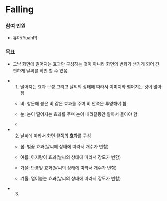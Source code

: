# Falling

### 참여 인원

* 유아(YuahP)

### 목표 

* 그냥 화면에 떨어지는 효과만 구성하는 것이 아니라 화면의 변화가 생기게 되어 간편하게 날씨를 확인 할 수 있음.

* 1. 떨어지는 효과 구성 그리고 날씨의 상태에 따라서 이미지와 떨어지는 것이 많아짐

  * 비: 창문에 붙은 비 같은 효과를 주며 비 안쪽은 투명해야 함
  
  * 눈: 눈이 떨어지는 효과를 주며 눈이 내려갈동안 알아서 돌아야 함
  
  * 
  
* 2. 날씨에 따라서 화면 끝쪽의 **효과**를 구성

  * 봄: 벚꽃 효과(날씨에 상태에 따라서 개수가 변함)
  
  * 여름: 아지랑이 효과(날씨의 상태에 따라서 강도가 변함)
  
  * 가을: 단풍잎 효과(날씨의 상태에 따라서 개수가 변함)
  
  * 겨울: 얼어붙는 효과(날씨의 상태에 따라서 강도가 변함)
  
* 3. 
  
###